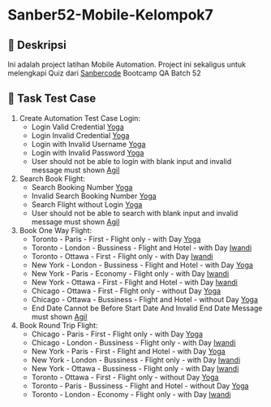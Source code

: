 # Sanber52-Mobile-Kelompok7
## 🚀 Deskripsi
Ini adalah project latihan Mobile Automation. Project ini sekaligus untuk melengkapi Quiz dari [Sanbercode](https://sanbercode.com/) Bootcamp QA Batch 52

## 🚀 Task Test Case
1.  Create Automation Test Case Login: 
    - Login Valid Credential [Yoga](yogasatriautama@gmail.com)
    - Login Invalid Credential [Yoga](yogasatriautama@gmail.com)
    - Login with Invalid Username [Yoga](yogasatriautama@gmail.com)
    - Login with Invalid Password [Yoga](yogasatriautama@gmail.com)
    - User should not be able to login with blank input and invalid message must shown [Agil](https://github.com/AgilPriantama)
2.  Search Book Flight:
    - Search Booking Number [Yoga](yogasatriautama@gmail.com)
    - Invalid Search Booking Number [Yoga](yogasatriautama@gmail.com)
    - Search Flight without Login [Yoga](yogasatriautama@gmail.com)
    - User should not be able to search with blank input and invalid message must shown [Agil](https://github.com/AgilPriantama)
3.  Book One Way Flight:
    - Toronto - Paris - First - Flight only - with Day [Yoga](yogasatriautama@gmail.com)
    - Toronto - London - Bussiness - Flight and Hotel - with Day [Iwandi](iwandi.kurniansyah@gmail.com)
    - Toronto - Ottawa - First - Flight only - with Day [Iwandi](iwandi.kurniansyah@gmail.com)
    - New York - London - Bussiness - Flight and Hotel - with Day [Yoga](yogasatriautama@gmail.com)
    - New York - Paris - Economy - Flight only - with Day [Iwandi](iwandi.kurniansyah@gmail.com)
    - New York - Ottawa - First - Flight and Hotel - with Day [Iwandi](iwandi.kurniansyah@gmail.com)
    - Chicago - Ottawa - First - Flight only - without Day [Yoga](yogasatriautama@gmail.com)
    - Chicago - Ottawa - Bussiness - Flight and Hotel - without Day [Yoga](yogasatriautama@gmail.com)
    - End Date Cannot be Before Start Date And Invalid End Date Message must shown [Agil](https://github.com/AgilPriantama)
4.  Book Round Trip Flight:
    - Chicago - Paris - First - Flight only - with Day [Yoga](yogasatriautama@gmail.com)
    - Chicago - London - Bussiness - Flight only - with Day [Iwandi](iwandi.kurniansyah@gmail.com)
    - New York - Paris - First - Flight and Hotel - with Day [Yoga](yogasatriautama@gmail.com)
    - New York - London - Bussiness - Flight only - with Day [Iwandi](iwandi.kurniansyah@gmail.com)
    - New York - Ottawa - Bussiness - Flight only - with Day [Iwandi](iwandi.kurniansyah@gmail.com)
    - Toronto - Ottawa - First - Flight only - without Day [Yoga](yogasatriautama@gmail.com)
    - Toronto - Paris - Bussiness - Flight and Hotel - without Day [Yoga](yogasatriautama@gmail.com)
    - Toronto - London - Economy - Flight only - with Day [Iwandi](iwandi.kurniansyah@gmail.com)
